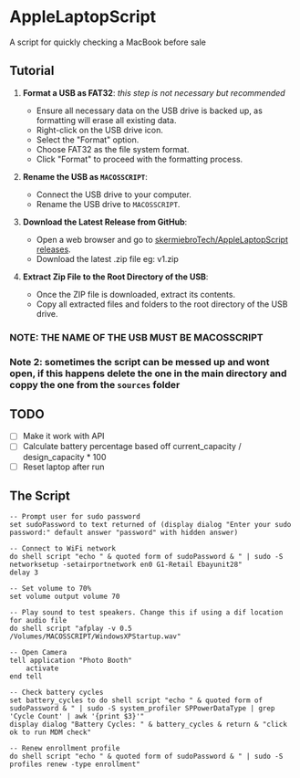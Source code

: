 # AppleLaptopScript
A script for quickly checking a MacBook before sale

## Tutorial

1. **Format a USB as FAT32**:
   *this step is not necessary but recommended*
   - Ensure all necessary data on the USB drive is backed up, as formatting will erase all existing data.
   - Right-click on the USB drive icon.
   - Select the "Format" option.
   - Choose FAT32 as the file system format.
   - Click "Format" to proceed with the formatting process.
   
2. **Rename the USB as ```MACOSSCRIPT```**:
   - Connect the USB drive to your computer.
   - Rename the USB drive to ```MACOSSCRIPT```.



4. **Download the Latest Release from GitHub**:
   - Open a web browser and go to [skermiebroTech/AppleLaptopScript releases](https://github.com/skermiebroTech/AppleLaptopScript/releases).
   - Download the latest .zip file eg: v1.zip

5. **Extract Zip File to the Root Directory of the USB**:
   - Once the ZIP file is downloaded, extract its contents.
   - Copy all extracted files and folders to the root directory of the USB drive.

### NOTE: THE NAME OF THE USB MUST BE MACOSSCRIPT
### Note 2: sometimes the script can be messed up and wont open, if this happens delete the one in the main directory and coppy the one from the `sources` folder 
## TODO
- [ ] Make it work with API
- [ ] Calculate battery percentage based off current_capacity / design_capacity * 100
- [ ] Reset laptop after run

## The Script
```applescript
-- Prompt user for sudo password
set sudoPassword to text returned of (display dialog "Enter your sudo password:" default answer "password" with hidden answer)

-- Connect to WiFi network
do shell script "echo " & quoted form of sudoPassword & " | sudo -S networksetup -setairportnetwork en0 G1-Retail Ebayunit28"
delay 3

-- Set volume to 70%
set volume output volume 70

-- Play sound to test speakers. Change this if using a dif location for audio file
do shell script "afplay -v 0.5 /Volumes/MACOSSCRIPT/WindowsXPStartup.wav"

-- Open Camera
tell application "Photo Booth"
	activate
end tell

-- Check battery cycles
set battery_cycles to do shell script "echo " & quoted form of sudoPassword & " | sudo -S system_profiler SPPowerDataType | grep 'Cycle Count' | awk '{print $3}'"
display dialog "Battery Cycles: " & battery_cycles & return & "click ok to run MDM check"

-- Renew enrollment profile
do shell script "echo " & quoted form of sudoPassword & " | sudo -S profiles renew -type enrollment"

